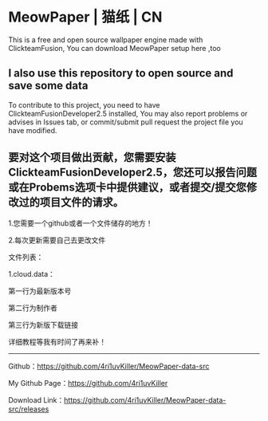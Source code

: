 # MeowPaper | 猫纸 | CN

This is a free and open source wallpaper engine made with ClickteamFusion,
You can download MeowPaper setup here ,too


I also use this repository to open source and save some data
------------------------
To contribute to this project, you need to have ClickteamFusionDeveloper2.5 installed, You may also report problems or advises in Issues tab, or commit/submit pull request the project file you have modified.


要对这个项目做出贡献，您需要安装ClickteamFusionDeveloper2.5，您还可以报告问题或在Probems选项卡中提供建议，或者提交/提交您修改过的项目文件的请求。
------------------------
1.您需要一个github或者一个文件储存的地方！


2.每次更新需要自己去更改文件


文件列表：


1.cloud.data：


第一行为最新版本号


第二行为制作者


第三行为新版下载链接


详细教程等我有时间了再来补！


------------------------


Github：https://github.com/4ri1uvKiller/MeowPaper-data-src


My Github Page：https://github.com/4ri1uvKiller


Download Link：https://github.com/4ri1uvKiller/MeowPaper-data-src/releases
